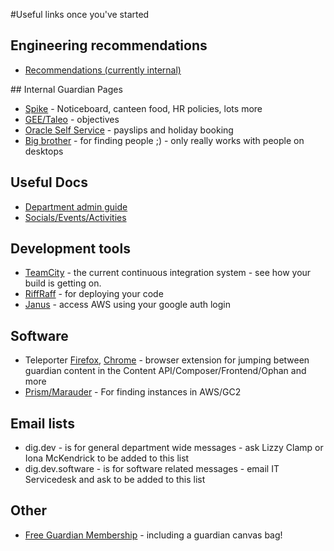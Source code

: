 #Useful links once you've started

## Engineering recommendations

* [Recommendations (currently internal)](https://github.com/guardian/recommendations)

## Internal Guardian Pages
* [Spike](http://spike/) - Noticeboard, canteen food, HR policies, lots more
* [GEE/Taleo](https://gnm.taleo.net/) - objectives
* [Oracle Self Service](http://oracle.dmz.gnl:8079/OA_HTML/AppsLogin) - payslips and holiday booking
* [Big brother](http://octhelp/inventory/bigbrother) - for finding people ;) - only really works with people on desktops

## Useful Docs
* [Department admin guide](https://docs.google.com/document/d/1ErsZUEL0ELiGUYXHbEWlm0mLGY7lZoAnzF4IXWqnPG0/)
* [Socials/Events/Activities](https://docs.google.com/document/d/1aHFEtlXG0f-R12S0SPBzLXa1JnRpIJYjactHaYjmyGk/)

## Development tools
* [TeamCity](https://teamcity.gutools.co.uk/) - the current continuous integration system - see how your build is getting on.
* [RiffRaff](http://riffraff.gutools.co.uk/) - for deploying your code
* [Janus](https://janus.gutools.co.uk/) - access AWS using your google auth login

## Software
* Teleporter [Firefox](https://s3-eu-west-1.amazonaws.com/gustaf-dist/composer/index.html), [Chrome](https://chrome.google.com/webstore/detail/guardian-staff-extension/hgdefnifioidkaphoeplpjinodnbbmfg?authuser=0) - browser extension for jumping between guardian content in the Content API/Composer/Frontend/Ophan and more
* [Prism/Marauder](https://github.com/guardian/prism/tree/master/marauder) - For finding instances in AWS/GC2

## Email lists
* dig.dev - is for general department wide messages - ask Lizzy Clamp or Iona McKendrick to be added to this list
* dig.dev.software - is for software related messages - email IT Servicedesk and ask to be added to this list

## Other
* [Free Guardian Membership](https://membership.theguardian.com/join/staff) - including a guardian canvas bag!
